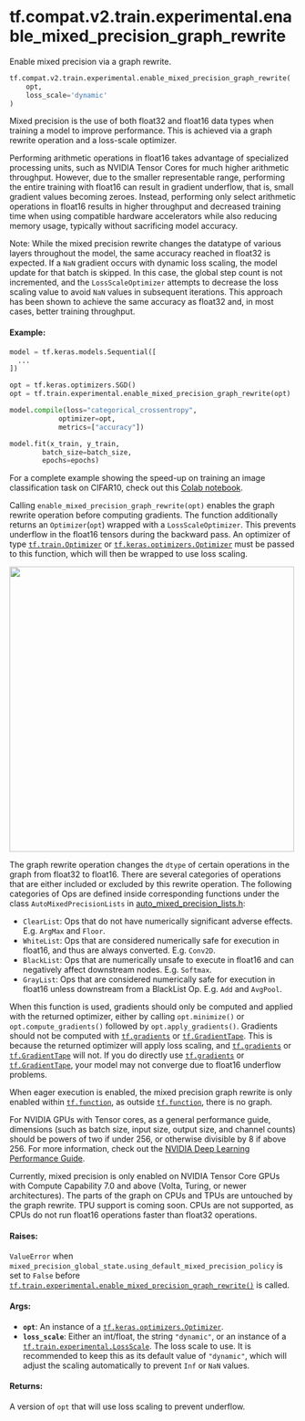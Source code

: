 <div itemscope itemtype="http://developers.google.com/ReferenceObject">
<meta itemprop="name" content="tf.compat.v2.train.experimental.enable_mixed_precision_graph_rewrite" />
<meta itemprop="path" content="Stable" />
</div>

# tf.compat.v2.train.experimental.enable_mixed_precision_graph_rewrite

Enable mixed precision via a graph rewrite.

``` python
tf.compat.v2.train.experimental.enable_mixed_precision_graph_rewrite(
    opt,
    loss_scale='dynamic'
)
```

<!-- Placeholder for "Used in" -->

Mixed precision is the use of both float32 and float16 data types when
training a model to improve performance. This is achieved via a graph rewrite
operation and a loss-scale optimizer.

Performing arithmetic operations in float16 takes advantage of specialized
processing units, such as NVIDIA Tensor Cores for much higher arithmetic
throughput. However, due to the smaller representable range, performing the
entire training with float16 can result in gradient underflow, that is, small
gradient values becoming zeroes. Instead, performing only select arithmetic
operations in float16 results in higher throughput and decreased training
time when using compatible hardware accelerators while also reducing memory
usage, typically without sacrificing model accuracy.

Note: While the mixed precision rewrite changes the datatype of various
layers throughout the model, the same accuracy reached in float32 is
expected. If a `NaN` gradient occurs with dynamic loss scaling, the model
update for that batch is skipped. In this case, the global step count is not
incremented, and the `LossScaleOptimizer` attempts to decrease the loss
scaling value to avoid `NaN` values in subsequent iterations. This approach
has been shown to achieve the same accuracy as float32 and, in most cases,
better training throughput.

#### Example:



```python
model = tf.keras.models.Sequential([
  ...
])

opt = tf.keras.optimizers.SGD()
opt = tf.train.experimental.enable_mixed_precision_graph_rewrite(opt)

model.compile(loss="categorical_crossentropy",
            optimizer=opt,
            metrics=["accuracy"])

model.fit(x_train, y_train,
        batch_size=batch_size,
        epochs=epochs)
```

For a complete example showing the speed-up on training an image
classification task on CIFAR10, check out this
<a href="https://colab.research.google.com/github/NVIDIA/
DeepLearningExamples/blob/master/TensorFlow/docs/amp/notebook_v1.14/
auto_mixed_precision_demo_cifar10.ipynb">Colab notebook</a>.

Calling `enable_mixed_precision_graph_rewrite(opt)` enables the graph rewrite
operation before computing gradients. The function additionally returns an
`Optimizer`(`opt`) wrapped with a `LossScaleOptimizer`. This prevents
underflow in the float16 tensors during the backward pass. An optimizer of
type <a href="../../../../../tf/train/Optimizer.md"><code>tf.train.Optimizer</code></a> or <a href="../../../../../tf/keras/optimizers/Optimizer.md"><code>tf.keras.optimizers.Optimizer</code></a> must be passed
to this function, which will then be wrapped to use loss scaling.

<img src="
http://developer.download.nvidia.com/compute/machine-learning/frameworks/
TF_mixed_precision_training.png" width="500px">

The graph rewrite operation changes the `dtype` of certain operations in the
graph from float32 to float16. There are several categories of operations
that are either included or excluded by this rewrite operation. The following
categories of Ops are defined inside corresponding functions under the class
`AutoMixedPrecisionLists` in
<a href="https://github.com/tensorflow/tensorflow/blob/master/tensorflow/
core/grappler/optimizers/auto_mixed_precision_lists.h">
auto_mixed_precision_lists.h</a>:

* `ClearList`: Ops that do not have numerically significant adverse effects.
E.g. `ArgMax` and `Floor`.
* `WhiteList`: Ops that are considered numerically safe for execution in
float16, and thus are always converted. E.g. `Conv2D`.
* `BlackList`: Ops that are numerically unsafe to execute in float16 and
can negatively affect downstream nodes. E.g. `Softmax`.
* `GrayList`: Ops that are considered numerically safe for execution in
float16 unless downstream from a BlackList Op. E.g. `Add` and `AvgPool`.

When this function is used, gradients should only be computed and applied
with the returned optimizer, either by calling `opt.minimize()` or
`opt.compute_gradients()` followed by `opt.apply_gradients()`.
Gradients should not be computed with <a href="../../../../../tf/gradients.md"><code>tf.gradients</code></a> or <a href="../../../../../tf/GradientTape.md"><code>tf.GradientTape</code></a>.
This is because the returned optimizer will apply loss scaling, and
<a href="../../../../../tf/gradients.md"><code>tf.gradients</code></a> or <a href="../../../../../tf/GradientTape.md"><code>tf.GradientTape</code></a> will not. If you do directly use
<a href="../../../../../tf/gradients.md"><code>tf.gradients</code></a> or <a href="../../../../../tf/GradientTape.md"><code>tf.GradientTape</code></a>, your model may not converge due to
float16 underflow problems.

When eager execution is enabled, the mixed precision graph rewrite is only
enabled within <a href="../../../../../tf/function.md"><code>tf.function</code></a>, as outside <a href="../../../../../tf/function.md"><code>tf.function</code></a>, there is no graph.

For NVIDIA GPUs with Tensor cores, as a general performance guide, dimensions
(such as batch size, input size, output size, and channel counts)
should be powers of two if under 256, or  otherwise divisible by 8 if above
256. For more information, check out the
[NVIDIA Deep Learning Performance Guide](
https://docs.nvidia.com/deeplearning/sdk/dl-performance-guide/index.html).

Currently, mixed precision is only enabled on NVIDIA Tensor Core GPUs with
Compute Capability 7.0 and above (Volta, Turing, or newer architectures). The
parts of the graph on CPUs and TPUs are untouched by the graph rewrite. TPU
support is coming soon. CPUs are not supported, as CPUs do not run float16
operations faster than float32 operations.

#### Raises:

`ValueError` when
`mixed_precision_global_state.using_default_mixed_precision_policy`
is set to `False` before
<a href="../../../../../tf/train/experimental/enable_mixed_precision_graph_rewrite.md"><code>tf.train.experimental.enable_mixed_precision_graph_rewrite()</code></a>
is called.



#### Args:


* <b>`opt`</b>: An instance of a <a href="../../../../../tf/keras/optimizers/Optimizer.md"><code>tf.keras.optimizers.Optimizer</code></a>.
* <b>`loss_scale`</b>: Either an int/float, the string `"dynamic"`, or an instance of a
  <a href="../../../../../tf/train/experimental/LossScale.md"><code>tf.train.experimental.LossScale</code></a>. The loss scale to use. It is
  recommended to keep this as its default value of `"dynamic"`, which will
  adjust the scaling automatically to prevent `Inf` or `NaN` values.


#### Returns:

A version of `opt` that will use loss scaling to prevent underflow.

